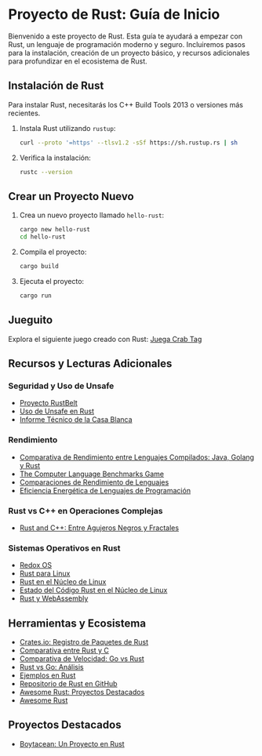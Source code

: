 
# Proyecto de Rust: Guía de Inicio

Bienvenido a este proyecto de Rust. Esta guía te ayudará a empezar con Rust, un lenguaje de programación moderno y seguro. Incluiremos pasos para la instalación, creación de un proyecto básico, y recursos adicionales para profundizar en el ecosistema de Rust.

## Instalación de Rust

Para instalar Rust, necesitarás los C++ Build Tools 2013 o versiones más recientes.

1. Instala Rust utilizando `rustup`:
   ```sh
   curl --proto '=https' --tlsv1.2 -sSf https://sh.rustup.rs | sh
   ```
2. Verifica la instalación:
   ```sh
   rustc --version
   ```

## Crear un Proyecto Nuevo

1. Crea un nuevo proyecto llamado `hello-rust`:
   ```sh
   cargo new hello-rust
   cd hello-rust
   ```
2. Compila el proyecto:
   ```sh
   cargo build
   ```
3. Ejecuta el proyecto:
   ```sh
   cargo run
   ```

## Jueguito

Explora el siguiente juego creado con Rust:
[Juega Crab Tag](https://aaronerhardt.gitlab.io/crab-tag/#slow)

## Recursos y Lecturas Adicionales

### Seguridad y Uso de Unsafe

- [Proyecto RustBelt](https://plv.mpi-sws.org/rustbelt/)
- [Uso de Unsafe en Rust](https://blog.logrocket.com/unsafe-rust-how-and-when-not-to-use-it/)
- [Informe Técnico de la Casa Blanca](https://www.whitehouse.gov/wp-content/uploads/2024/02/Final-ONCD-Technical-Report.pdf)

### Rendimiento

- [Comparativa de Rendimiento entre Lenguajes Compilados: Java, Golang y Rust](https://www.enmilocalfunciona.io/comparativa-de-rendimiento-entre-lenguajes-de-programacion-compilados-java-golang-y-rust/)
- [The Computer Language Benchmarks Game](https://benchmarksgame-team.pages.debian.net/benchmarksgame/index.html)
- [Comparaciones de Rendimiento de Lenguajes](https://medium.com/@slimm609/programming-language-performance-comparisons-9a55abad28f4)
- [Eficiencia Energética de Lenguajes de Programación](https://thenewstack.io/which-programming-languages-use-the-least-electricity/)

### Rust vs C++ en Operaciones Complejas

- [Rust and C++: Entre Agujeros Negros y Fractales](https://medium.com/@pepitoscrespo/rust-and-c-between-blackholes-and-fractals-2c1f148cec78)

### Sistemas Operativos en Rust

- [Redox OS](https://www.redox-os.org/)
- [Rust para Linux](https://rust-for-linux.com/)
- [Rust en el Núcleo de Linux](https://www.tomshardware.com/news/rust-in-linux-kernel#:~:text=Adding%20support%20for%20Rust%20adds%20about%2012%2C500%20lines,which%20Rust%20has%20a%20certain%20amount%20of%20interoperability.)
- [Estado del Código Rust en el Núcleo de Linux](https://unix.stackexchange.com/questions/768873/how-much-of-the-linux-kernel-is-currently-coded-in-rust#:~:text=so%200.03%25%20of%20the%20code,phy%20driver%20written%20in%20Rust.)
- [Rust y WebAssembly](https://www.rust-lang.org/es/what/wasm)

## Herramientas y Ecosistema

- [Crates.io: Registro de Paquetes de Rust](https://crates.io/)
- [Comparativa entre Rust y C](https://www.geeksforgeeks.org/rust-vs-c/)
- [Comparativa de Velocidad: Go vs Rust](https://dev.to/mukeshkuiry/go-vs-rust-speed-test-which-one-to-choose-in-2024-1ck)
- [Rust vs Go: Análisis](https://bitfieldconsulting.com/posts/rust-vs-go#:~:text=Rust%20and%20Go%20are%20both%20awesome&text=Rust%20is%20a%20low%2Dlevel,focused%20on%20safety%20and%20performance.&text=Whereas%3A,%2C%20reliable%2C%20and%20efficient%20software.)
- [Ejemplos en Rust](https://doc.rust-lang.org/rust-by-example/)
- [Repositorio de Rust en GitHub](https://github.com/rust-lang/rust?tab=readme-ov-file)
- [Awesome Rust: Proyectos Destacados](https://github.com/rust-unofficial/awesome-rust)
- [Awesome Rust](https://awesome-rust.com/)

## Proyectos Destacados

- [Boytacean: Un Proyecto en Rust](https://boytacean.joao.me/)